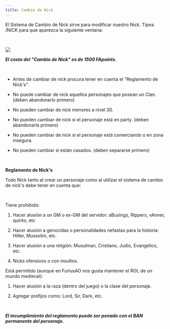 ```yaml
---
title: Cambio de Nick
---
```


El Sistema de Cambio de Nick sirve para modificar nuestro Nick. Tipea /NICK para que aparezca la siguiente ventana:

<br/>

![](images/cambiodenick/panel1.jpg)

_**El costo del "Cambio de Nick" es de 1500 FApoints.**_

<br/>

* Antes de cambiar de nick procura tener en cuenta el "Reglamento de Nick's".

* No puede cambiar de nick aquellos personajes que posean un Clan. (deben abandonarlo primero)

* No pueden cambiar de nick menores a nivel 30.

* No pueden cambiar de nick si el personaje está en party. (deben abandonarla primero)

* No pueden cambiar de nick si el personaje está comerciando o en zona insegura.

* No pueden cambiar si están casados. (deben separarse primero)

<br/>

**Reglamento de Nick's**

Todo Nick tanto al crear un personaje como al utilizar el sistema de cambio de nick's debe tener en cuenta que:

<br/>

Tiene prohibido:

1. Hacer alusión a un GM o ex-GM del servidor: aBuslngs, Rlpperx, vAnner, quirito, etc

2. Hacer alusión a genocidas o personalidades nefastas para la historia: Hitler, Mussolini, etc.

3. Hacer alusión a una religión: Musulman, Cristiano, Judio, Evangelico, etc.

4. Nicks ofensivos o con insultos.

Está permitido (aunque en FuriusAO nos gusta mantener el ROL de un mundo medieval):

1. Hacer alusión a la raza (dentro del juego) o la clase del personaje.

2. Agregar prefijos como: Lord, Sir, Dark, etc.

<br/>

_**El incumplimiento del reglamento puede ser penado con el BAN permanente del personaje.**_
